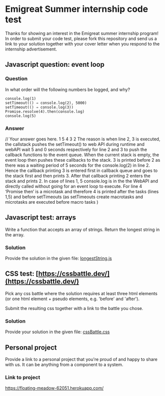 # Emigreat Summer internship code test

Thanks for showing an interest in the Emigreat summer internship program!  In order to submit your code test, please fork this repository and send us a link to your solution together with your cover letter when you respond to the internship advertisement.

## Javascript question: event loop

### Question

In what order will the following numbers be logged, and why?

```
console.log(1)
setTimeout(() ⇒ console.log(2), 5000)
setTimeout(() ⇒ console.log(3))
Promise.resolve(4).then(console.log)
console.log(5)
```

### Answer
// Your answer goes here.
1
5
4
3
2
The reason is when line 2, 3 is executed,  the callstack pushes the setTimeout() to web API during runtime and webAPI wait 5 and 0 seconds respectively for line 2 and 3 to push the callback functions to the event queue. When the current stack is empty, the event loop then pushes these callbacks to the stack.  3 is printed before 2 as there was a waiting period of 5 seconds for the console.log(2) in line 2. Hence the callback printing 3 is entered first in callback queue and goes to the stack first and then prints 3. After that callback printing 2 enters the stack and prints 2.
In case of lines 1, 5 console.log is in the the WebAPI and directly called without going for an event loop to execute. 
For line 4 ‘Promise then’ is a microtask and therefore 4 is printed after the tasks (lines 1,5) and before setTimeouts (as setTimeouts create macrotasks and microtasks are executed before macro tasks )


## Javascript test: arrays

Write a function that accepts an array of strings. Return the longest string in the array.

### Solution
Provide the solution in the given file: [longestString.js](https://github.com/emigreat-dev/internship-code-test/blob/main/longestString.js)

## CSS test: [https://cssbattle.dev/](https://cssbattle.dev/)
Pick any css battle where the solution requires at least three html elements (or one html element + pseudo elements, e.g. 'before' and 'after').

Submit the resulting css together with a link to the battle you chose.

### Solution
Provide your solution in the given file: [cssBattle.css](https://github.com/emigreat-dev/internship-code-test/blob/main/cssBattle.css)

## Personal project

Provide a link to a personal project that you're proud of and happy to share with us. It can be anything from a component to a system.

### Link to project
https://floating-meadow-62051.herokuapp.com/
